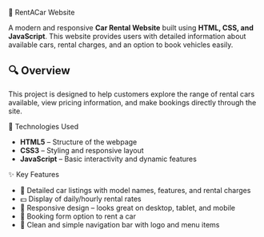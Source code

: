 🚗 RentACar Website

A modern and responsive **Car Rental Website** built using **HTML, CSS, and JavaScript**. This website provides users with detailed 
information about available cars, rental charges, and an option to book vehicles easily.

## 🔍 Overview

This project is designed to help customers explore the range of rental cars available, view pricing information, and make bookings directly through the site.

 🧰 Technologies Used

- **HTML5** – Structure of the webpage  
- **CSS3** – Styling and responsive layout  
- **JavaScript** – Basic interactivity and dynamic features  

✨ Key Features

- 📄 Detailed car listings with model names, features, and rental charges  
- 💵 Display of daily/hourly rental rates  
- 📱 Responsive design – looks great on desktop, tablet, and mobile  
- 📅 Booking form option to rent a car  
- 🧭 Clean and simple navigation bar with logo and menu items  



